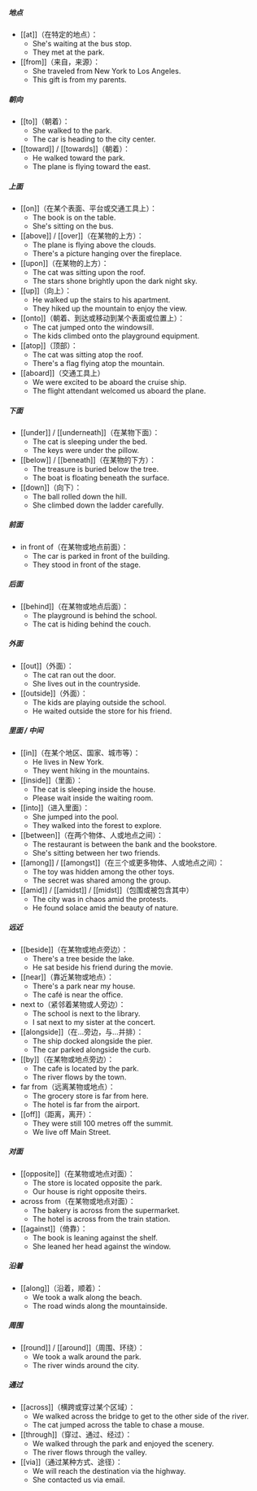 ##### 地点
- [[at]]（在特定的地点）：
	- She's waiting at the bus stop.
	- They met at the park.
- [[from]]（来自，来源）：
	- She traveled from New York to Los Angeles.
	- This gift is from my parents.
##### 朝向
- [[to]]（朝着）：
	- She walked to the park.
	- The car is heading to the city center.
- [[toward]] / [[towards]]（朝着）：
	- He walked toward the park.
	- The plane is flying toward the east.
##### 上面
- [[on]]（在某个表面、平台或交通工具上）：
	- The book is on the table.
	- She's sitting on the bus.
- [[above]] / [[over]]（在某物的上方）：
	- The plane is flying above the clouds.
	- There's a picture hanging over the fireplace.
- [[upon]]（在某物的上方）：
	- The cat was sitting upon the roof.
	- The stars shone brightly upon the dark night sky.
- [[up]]（向上）：
	- He walked up the stairs to his apartment.
	- They hiked up the mountain to enjoy the view.
- [[onto]]（朝着、到达或移动到某个表面或位置上）：
	- The cat jumped onto the windowsill.
	- The kids climbed onto the playground equipment.
- [[atop]]（顶部）：
	- The cat was sitting atop the roof.
	- There's a flag flying atop the mountain.
- [[aboard]]（交通工具上）
	- We were excited to be aboard the cruise ship.
	- The flight attendant welcomed us aboard the plane.
##### 下面
- [[under]] / [[underneath]]（在某物下面）：
	- The cat is sleeping under the bed.
	- The keys were under the pillow.
- [[below]] / [[beneath]]（在某物的下方）：
	- The treasure is buried below the tree.
	- The boat is floating beneath the surface.
- [[down]]（向下）：
	- The ball rolled down the hill.
	- She climbed down the ladder carefully.
##### 前面
- in front of（在某物或地点前面）：
	- The car is parked in front of the building.
	- They stood in front of the stage.
##### 后面
- [[behind]]（在某物或地点后面）：
	- The playground is behind the school.
	- The cat is hiding behind the couch.
##### 外面
- [[out]]（外面）：
	- The cat ran out the door.
	- She lives out in the countryside.
- [[outside]]（外面）：
	- The kids are playing outside the school.
	- He waited outside the store for his friend.
##### 里面 / 中间
- [[in]]（在某个地区、国家、城市等）：
	- He lives in New York.
	- They went hiking in the mountains.
- [[inside]]（里面）：
	- The cat is sleeping inside the house.
	- Please wait inside the waiting room.
- [[into]]（进入里面）：
	- She jumped into the pool.
	- They walked into the forest to explore.
- [[between]]（在两个物体、人或地点之间）：
	- The restaurant is between the bank and the bookstore.
	- She's sitting between her two friends.
- [[among]] / [[amongst]]（在三个或更多物体、人或地点之间）：
	- The toy was hidden among the other toys.
	- The secret was shared among the group.
- [[amid]] / [[amidst]] / [[midst]]（包围或被包含其中）
	- The city was in chaos amid the protests.
	- He found solace amid the beauty of nature.
##### 远近
- [[beside]]（在某物或地点旁边）：
	- There's a tree beside the lake.
	- He sat beside his friend during the movie.
- [[near]]（靠近某物或地点）：
	- There's a park near my house.
	- The café is near the office.
- next to（紧邻着某物或人旁边）：
	- The school is next to the library.
	- I sat next to my sister at the concert.
- [[alongside]]（在...旁边，与...并排）：
	- The ship docked alongside the pier.
	- The car parked alongside the curb.
- [[by]]（在某物或地点旁边）：
	- The cafe is located by the park.
	- The river flows by the town.
- far from（远离某物或地点）：
	- The grocery store is far from here.
	- The hotel is far from the airport.
- [[off]]（距离，离开）：
	- They were still 100 metres off the summit.
	- We live off Main Street.
##### 对面
- [[opposite]]（在某物或地点对面）：
	- The store is located opposite the park.
	- Our house is right opposite theirs.
- across from（在某物或地点对面）：
	- The bakery is across from the supermarket.
	- The hotel is across from the train station.
- [[against]]（倚靠）：
	- The book is leaning against the shelf.
	- She leaned her head against the window.
##### 沿着
- [[along]]（沿着，顺着）：
	- We took a walk along the beach.
	- The road winds along the mountainside.
##### 周围
- [[round]] / [[around]]（周围、环绕）：
	- We took a walk around the park.
	- The river winds around the city.
##### 通过
- [[across]]（横跨或穿过某个区域）：
	- We walked across the bridge to get to the other side of the river.
	- The cat jumped across the table to chase a mouse.
- [[through]]（穿过、通过、经过）：
	- We walked through the park and enjoyed the scenery.
	- The river flows through the valley.
- [[via]]（通过某种方式、途径）：
	- We will reach the destination via the highway.
	- She contacted us via email.
